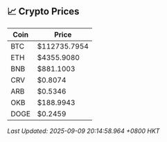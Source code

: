## 📈 Crypto Prices

| Coin | Price |
| ---- | ----- |
| BTC | $112735.7954 |
| ETH | $4355.9080 |
| BNB | $881.1003 |
| CRV | $0.8074 |
| ARB | $0.5346 |
| OKB | $188.9943 |
| DOGE | $0.2459 |

_Last Updated: 2025-09-09 20:14:58.964 +0800 HKT_